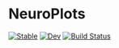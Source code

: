 # NeuroPlots

[![Stable](https://img.shields.io/badge/docs-stable-blue.svg)](https://Tokazama.github.io/NeuroPlots.jl/stable)
[![Dev](https://img.shields.io/badge/docs-dev-blue.svg)](https://Tokazama.github.io/NeuroPlots.jl/dev)
[![Build Status](https://github.com/Tokazama/NeuroPlots.jl/workflows/CI/badge.svg)](https://github.com/Tokazama/NeuroPlots.jl/actions)
